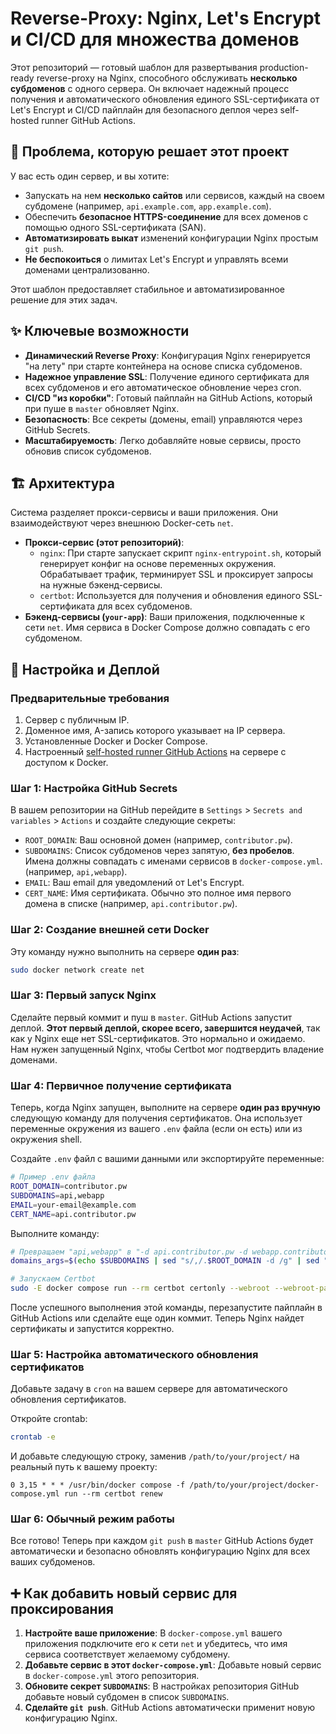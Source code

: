 # Reverse-Proxy: Nginx, Let's Encrypt и CI/CD для множества доменов

Этот репозиторий — готовый шаблон для развертывания production-ready reverse-proxy на Nginx, способного обслуживать **несколько субдоменов** с одного сервера. Он включает надежный процесс получения и автоматического обновления единого SSL-сертификата от Let's Encrypt и CI/CD пайплайн для безопасного деплоя через self-hosted runner GitHub Actions.

## 🎯 Проблема, которую решает этот проект

У вас есть один сервер, и вы хотите:

- Запускать на нем **несколько сайтов** или сервисов, каждый на своем субдомене (например, `api.example.com`, `app.example.com`).
- Обеспечить **безопасное HTTPS-соединение** для всех доменов с помощью одного SSL-сертификата (SAN).
- **Автоматизировать выкат** изменений конфигурации Nginx простым `git push`.
- **Не беспокоиться** о лимитах Let's Encrypt и управлять всеми доменами централизованно.

Этот шаблон предоставляет стабильное и автоматизированное решение для этих задач.

## ✨ Ключевые возможности

- **Динамический Reverse Proxy**: Конфигурация Nginx генерируется "на лету" при старте контейнера на основе списка субдоменов.
- **Надежное управление SSL**: Получение единого сертификата для всех субдоменов и его автоматическое обновление через cron.
- **CI/CD "из коробки"**: Готовый пайплайн на GitHub Actions, который при пуше в `master` обновляет Nginx.
- **Безопасность**: Все секреты (домены, email) управляются через GitHub Secrets.
- **Масштабируемость**: Легко добавляйте новые сервисы, просто обновив список субдоменов.

## 🏗️ Архитектура

Система разделяет прокси-сервисы и ваши приложения. Они взаимодействуют через внешнюю Docker-сеть `net`.

- **Прокси-сервис (этот репозиторий)**:
  - `nginx`: При старте запускает скрипт `nginx-entrypoint.sh`, который генерирует конфиг на основе переменных окружения. Обрабатывает трафик, терминирует SSL и проксирует запросы на нужные бэкенд-сервисы.
  - `certbot`: Используется для получения и обновления единого SSL-сертификата для всех субдоменов.
- **Бэкенд-сервисы (`your-app`)**: Ваши приложения, подключенные к сети `net`. Имя сервиса в Docker Compose должно совпадать с его субдоменом.

## 🚀 Настройка и Деплой

### Предварительные требования

1. Сервер с публичным IP.
2. Доменное имя, A-запись которого указывает на IP сервера.
3. Установленные Docker и Docker Compose.
4. Настроенный [self-hosted runner GitHub Actions](https://docs.github.com/en/actions/hosting-your-own-runners/managing-self-hosted-runners/about-self-hosted-runners) на сервере с доступом к Docker.

### Шаг 1: Настройка GitHub Secrets

В вашем репозитории на GitHub перейдите в `Settings` > `Secrets and variables` > `Actions` и создайте следующие секреты:

- `ROOT_DOMAIN`: Ваш основной домен (например, `contributor.pw`).
- `SUBDOMAINS`: Список субдоменов через запятую, **без пробелов**. Имена должны совпадать с именами сервисов в `docker-compose.yml`. (например, `api,webapp`).
- `EMAIL`: Ваш email для уведомлений от Let's Encrypt.
- `CERT_NAME`: Имя сертификата. Обычно это полное имя первого домена в списке (например, `api.contributor.pw`).

### Шаг 2: Создание внешней сети Docker

Эту команду нужно выполнить на сервере **один раз**:

```bash
sudo docker network create net
```

### Шаг 3: Первый запуск Nginx

Сделайте первый коммит и пуш в `master`. GitHub Actions запустит деплой. **Этот первый деплой, скорее всего, завершится неудачей**, так как у Nginx еще нет SSL-сертификатов. Это нормально и ожидаемо. Нам нужен запущенный Nginx, чтобы Certbot мог подтвердить владение доменами.

### Шаг 4: Первичное получение сертификата

Теперь, когда Nginx запущен, выполните на сервере **один раз вручную** следующую команду для получения сертификатов. Она использует переменные окружения из вашего `.env` файла (если он есть) или из окружения shell.

Создайте `.env` файл с вашими данными или экспортируйте переменные:

```bash
# Пример .env файла
ROOT_DOMAIN=contributor.pw
SUBDOMAINS=api,webapp
EMAIL=your-email@example.com
CERT_NAME=api.contributor.pw
```

Выполните команду:

```bash
# Превращаем "api,webapp" в "-d api.contributor.pw -d webapp.contributor.pw"
domains_args=$(echo $SUBDOMAINS | sed "s/,/.$ROOT_DOMAIN -d /g" | sed "s/$/.$ROOT_DOMAIN/" | sed "s/^/-d /")

# Запускаем Certbot
sudo -E docker compose run --rm certbot certonly --webroot --webroot-path=/var/www/certbot --email $EMAIL --agree-tos --no-eff-email $domains_args
```

После успешного выполнения этой команды, перезапустите пайплайн в GitHub Actions или сделайте еще один коммит. Теперь Nginx найдет сертификаты и запустится корректно.

### Шаг 5: Настройка автоматического обновления сертификатов

Добавьте задачу в `cron` на вашем сервере для автоматического обновления сертификатов.

Откройте crontab:

```bash
crontab -e
```

И добавьте следующую строку, заменив `/path/to/your/project/` на реальный путь к вашему проекту:

```crontab
0 3,15 * * * /usr/bin/docker compose -f /path/to/your/project/docker-compose.yml run --rm certbot renew
```

### Шаг 6: Обычный режим работы

Все готово! Теперь при каждом `git push` в `master` GitHub Actions будет автоматически и безопасно обновлять конфигурацию Nginx для всех ваших субдоменов.

## ➕ Как добавить новый сервис для проксирования

1. **Настройте ваше приложение**: В `docker-compose.yml` вашего приложения подключите его к сети `net` и убедитесь, что имя сервиса соответствует желаемому субдомену.
2. **Добавьте сервис в этот `docker-compose.yml`**: Добавьте новый сервис в `docker-compose.yml` этого репозитория.
3. **Обновите секрет `SUBDOMAINS`**: В настройках репозитория GitHub добавьте новый субдомен в список `SUBDOMAINS`.
4. **Сделайте `git push`**. GitHub Actions автоматически применит новую конфигурацию Nginx.
